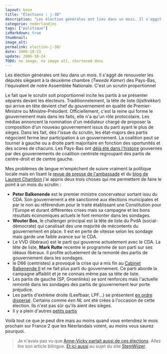 ```yaml
---
layout: base
title: "Élections : j-30"
description: "Les élection générales ont lieu dans un mois. Il s'aggit de renouveler les députés siègeant à la deuxième chambre (Tweede Kamer) des Pays-Bas, l'équiva"
categorie: nederlandjes
tags: ["politique"]
isMarkdown: true
thumbnail: 
image_alt: 
permalink: election-j-30/
date: 2006-10-23
update: 2006-10-24
TODO: no image, no image alt, shortened desc
---
```


Les élection générales ont lieu dans un mois. Il s'aggit de renouveler les députés siègeant à la deuxième chambre (*Tweede Kamer*) des Pays-Bas, l'équivalent de notre Assemblée Nationale. C'est un scrutin proportionnel

Le fait que le scrutin soit proportionnel incite les partis à se présenter séparés devant les électeurs. Traditionnelement, la tête de liste (*lijsttrekker*) qui arrive en tête devient chef du gouvernement en qualité de Premier-Ministre ou Ministre-Président. Officiellement, c'est la reine qui forme le gouvernement mais dans les faits, elle n'a qu'un rôle protocolaire. Les médias annoncent la nomination d'un médiateur chargé de proposer la composition d'un nouveau gouvernement issus du parti ayant le plus de sièges. Dans les fait, dès l'issue du scrutin, les état-majors des partis négocient ferme leur participation à un gouvernement. La coalition peut se tourner à gauche ou a droite parti majoritaire en fonction des oportunités et des scores de chacuns. Les Pays-Bas ont [déjà été dans l'histoire](http://fr.wikipedia.org/wiki/Liste_des_gouvernements_n%C3%A9erlandais_d%27apr%C3%A8s-guerre) gouvernés par des gouvernements de coalition centriste regroupant des partis de centre-droit et de centre gauche.

Mes problèmes de langue m'empèchent de suivre vraiment la politique locale mais en lisant la [revue de presse de l'ambassade](http://www.ambafrance.nl/rubrique.php?id_rubrique=23) et du [blog de Laurent Chambon](http://laurentchambon.blogspot.com/) j'ai appris deux trois choses qui me permettent de faire le point à un mois du scrutin :

* **Peter Balkenende** est le premier ministre concervateur sortant issu du CDA. Son gouvernement a été sanctionné aux élections municipales et par le non au référendum pour le traité établissant une Constitution pour l'Europe et durant différentes crises mais sa campagne et les bons résultats économiques actuels le font remonter dans les sondages.
* **Wouter Bos**, le challenger principal est la tête de liste du PvdA (social-démocrate) qui canalisait des une majorité de mécontents du gouvernement en place. Il est en perte de vitesse selon les sondage mais garde une faible avance sur le CDA.
* Le VVD (libéraux) est le parti qui gouverne actuelement avec le CDA. La tête de liste, **Mark Rutte** recentre le programme de son parti sur ses idéaux libéraux. Il profite actuelement de la remonté des partis de gouvernement dans les sondages.
* le D66 (centristes) a provoqué la crise qui a mis fin au [Cabinet Balkenende II](http://fr.wikipedia.org/wiki/Cabinet_Balkenende_II) et ne fait plus parti du gouvernement. Ce parti aborde la campagne affaiblit et je ne connais même pas sa tête de liste.
* Les partis de gauche (SP, Groenlinks) se sont renforcés mais l'actuelle remonté dans les sondages des partis de gouvernement leur porte préjudice.
* Les partis d'extrème droite (Leefbaar, LPF...) se présentent [en ordre dispersé](http://laurentchambon.blogspot.com/2006/08/droite-extrme-droite-vvd.html). Certains comme *éen NL* ont été crées à l'occasion de cette élection. Ils n'est pas sûr qu'ils aient des sièges.
* Il y a plein d'autres [petits partis](http://laurentchambon.blogspot.com/2006/09/elections-remous-au-vvd-partis.html)

Voilà tout ce que je peut dire mais au moins quand vous entendrez le mois prochain sur France 2 que les Néerlandais votent, au moins vous saurez pourquoi.

> Je n'avais pas vu que [Anne-Vicky parlait aussi de ces élections](http://annevickycarlier.blogspot.com/2006/10/les-lections-verkiezingen.html). Allez lire son article bilingue. [Et ici aussi](http://annevickycarlier.blogspot.com/2006/10/in-metro-dans-metro.html) au sujet du site [StemWijzer](http://www.stemwijzer.nl/).
